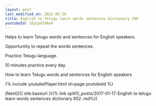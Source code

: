 ```yaml
---
layout: post
last_modified_at: 2021-03-29
title: English to Telugu learn words sentences dictionary 190 
youtubeId: tEyCpdfdNv8
---
```

 
 
Helps to learn Telugu words and sentences for English speakers.

Opportunitiy to repeat the words sentences. 

Practice Telugu language. 
 
10 minutes practice every day. 
 
How to learn Telugu words and sentences for English speakers 
 
{% include youtubePlayer.html id=page.youtubeId %}
 
 
[Next]({{ site.baseurl }}{% link  split1/_posts/2017-01-17-English to telugu learn words sentences dictionary 652 .md%})
 
